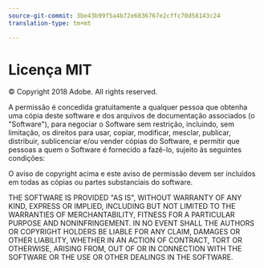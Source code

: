 ```yaml
---
source-git-commit: 3be43b99f5a4b72e6836767e2cffc70d58143c24
translation-type: tm+mt

---
```

# Licença MIT

© Copyright 2018 Adobe. All rights reserved.

A permissão é concedida gratuitamente a qualquer pessoa que obtenha uma cópia 
deste software e dos arquivos de documentação associados (o "Software"), para negociar 
o Software sem restrição, incluindo, sem limitação, 
os direitos para usar, copiar, modificar, mesclar, publicar, distribuir, sublicenciar e/ou vender cópias
do Software, e permitir que pessoas a quem o Software é fornecido 
a fazê-lo, sujeito às seguintes condições:

O aviso de copyright acima e este aviso de permissão devem ser incluídos em
todas as cópias ou partes substanciais do software.

THE SOFTWARE IS PROVIDED "AS IS", WITHOUT WARRANTY OF ANY KIND, EXPRESS OR
IMPLIED, INCLUDING BUT NOT LIMITED TO THE WARRANTIES OF MERCHANTABILITY,
FITNESS FOR A PARTICULAR PURPOSE AND NONINFRINGEMENT. IN NO EVENT SHALL THE
AUTHORS OR COPYRIGHT HOLDERS BE LIABLE FOR ANY CLAIM, DAMAGES OR OTHER
LIABILITY, WHETHER IN AN ACTION OF CONTRACT, TORT OR OTHERWISE, ARISING FROM,
OUT OF OR IN CONNECTION WITH THE SOFTWARE OR THE USE OR OTHER DEALINGS IN THE
SOFTWARE.
